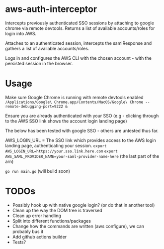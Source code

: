 # aws-auth-interceptor
Intercepts previously authenticated SSO sessions by attaching to google chrome via remote devtools. Returns a list of available accounts/roles for login into AWS.

Attaches to an authenticated session, intercepts the samlResponse and gathers a list of available accounts/roles.

Logs in and configures the AWS CLI with the chosen account - with the persisted session in the browser.
# Usage

Make sure Google Chrome is running with remote devtools enabled
`/Applications/Google\ Chrome.app/Contents/MacOS/Google\ Chrome --remote-debugging-port=9222 &`

Ensure you are already authenticated with your SSO (e.g - clicking through to the AWS SSO link shows the account login landing page)

The below has been tested with google SSO - others are untested thus far.

AWS_LOGIN_URL = The SSO link which provides access to the AWS login landing page, authenticating your session.
`export AWS_LOGIN_URL=https://your.sso.link.here.com`
`export AWS_SAML_PROVIDER_NAME=your-saml-provider-name-here` (the last part of the arn)

`go run main.go` (will build soon)
# TODOs
- Possibly hook up with native google login? (or do that in another tool)
- Clean up the way the DOM tree is traversed
- Clean up error handling
- Split into different functions/packages
- Change how the commands are written (aws configure), we can probably bus it
- Add github actions builder
- Tests?
